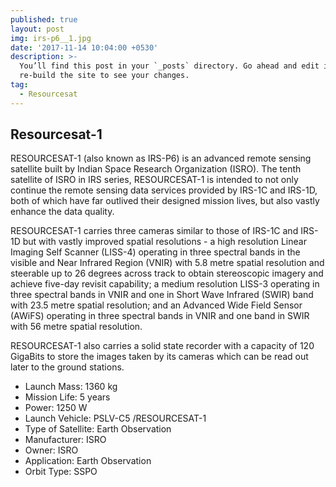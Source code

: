 ```yaml
---
published: true
layout: post
img: irs-p6__1.jpg
date: '2017-11-14 10:04:00 +0530'
description: >-
  You’ll find this post in your `_posts` directory. Go ahead and edit it and
  re-build the site to see your changes.
tag:
  - Resourcesat
---
```

## Resourcesat-1

RESOURCESAT-1 (also known as IRS-P6) is an advanced remote sensing satellite built by Indian Space Research Organization (ISRO). The tenth satellite of ISRO in IRS series, RESOURCESAT-1 is intended to not only continue the remote sensing data services provided by IRS-1C and IRS-1D, both of which have far outlived their designed mission lives, but also vastly enhance the data quality.

RESOURCESAT-1 carries three cameras similar to those of IRS-1C and IRS-1D but with vastly improved spatial resolutions - a high resolution Linear Imaging Self Scanner (LISS-4) operating in three spectral bands in the visible and Near Infrared Region (VNIR) with 5.8 metre spatial resolution and steerable up to 26 degrees across track to obtain stereoscopic imagery and achieve five-day revisit capability; a medium resolution LISS-3 operating in three spectral bands in VNIR and one in Short Wave Infrared (SWIR) band with 23.5 metre spatial resolution; and an Advanced Wide Field Sensor (AWiFS) operating in three spectral bands in VNIR and one band in SWIR with 56 metre spatial resolution.

RESOURCESAT-1 also carries a solid state recorder with a capacity of 120 GigaBits to store the images taken by its cameras which can be read out later to the ground stations.

- Launch Mass: 1360 kg
- Mission Life: 5 years
- Power: 1250 W
- Launch Vehicle: PSLV-C5 /RESOURCESAT-1
- Type of Satellite: Earth Observation
- Manufacturer: ISRO
- Owner: ISRO
- Application: Earth Observation
- Orbit Type: SSPO


